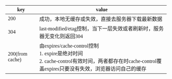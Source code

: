 <font face="Simsun" size=3>

key | value
---|---
200 | 成功，本地无缓存或失效，直接去服务器下载最新数据
304 | last-modified/etag控制，当下一层失效或者刷新时，服务器无变化则返回304
200(from cache) | 由expires/cache-control控制<br>1. expire是绝对时间<br>2. cache-control有效时间，两者都存在时cache-control覆盖expires只要没有失效，浏览器访问自己的缓存


</font>